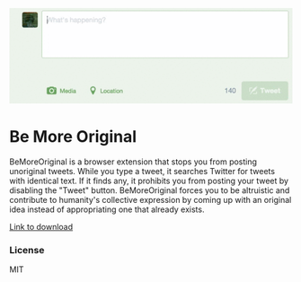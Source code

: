 <img src='bemoreoriginal.gif'></img>

# Be More Original

BeMoreOriginal is a browser extension that stops you from posting
unoriginal tweets. While you type a tweet, it searches Twitter for
tweets with identical text. If it finds any, it prohibits you from
posting your tweet by disabling the "Tweet" button. BeMoreOriginal
forces you to be altruistic and contribute to humanity's collective
expression by coming up with an original idea instead of appropriating
one that already exists.

[Link to download](https://chrome.google.com/webstore/detail/bemoreoriginal/lbijffbnmgpbighjgjkdafgfiabkbnni)

### License

MIT
